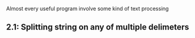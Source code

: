 
Almost every useful program involve some kind of text processing

## 2.1: Splitting string on any of multiple delimeters

<!-- ######################################################################################################### -->
